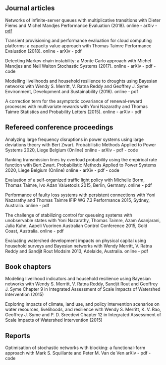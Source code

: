 Journal articles
----------------

Networks of infinite-server queues with multiplicative transitions
with Dieter Fiems and Michel Mandjes
Performance Evaluation (2018).
online - arXiv - [pdf](https://github.com/bpatch/publications/blob/main/FiemsMandjesPatch2018.pdf)

Transient provisioning and performance evaluation for cloud computing platforms: a capacity value approach
with Thomas Taimre
Performance Evaluation (2018).
online - arXiv - pdf

Detecting Markov chain instability: a Monte Carlo approach
with Michel Mandjes and Neil Walton
Stochastic Systems (2017).
online - arXiv - pdf - code

Modelling livelihoods and household resilience to droughts using Bayesian networks
with Wendy S. Merritt, V. Ratna Reddy and Geoffrey J. Syme
Environment, Development and Sustainability (2016).
online - pdf

A correction term for the asymptotic covariance of renewal-reward processes with multivariate rewards
with Yoni Nazarathy and Thomas Taimre
Statistics and Probability Letters (2015).
online - arXiv - pdf

Refereed conference proceedings
-------------------------------

Analyzing large frequency disruptions in power systems using large deviations theory
with Bert Zwart.
Probabilistic Methods Applied to Power Systems 2020, Liege Belgium (Online)
online - arXiv - pdf - code

Ranking transmission lines by overload probability using the empirical rate function
with Bert Zwart.
Probabilistic Methods Applied to Power Systems 2020, Liege Belgium (Online)
online - arXiv - pdf - code

Evaluation of a self-organized traffic light policy
with Michelle Borm, Thomas Taimre, Ivo Adan
Valuetools 2015, Berlin, Germany.
online - pdf

Performance of faulty loss systems with persistent connections
with Yoni Nazarathy and Thomas Taimre
IFIP WG 7.3 Performance 2015, Sydney, Australia.
online - pdf

The challenge of stabilizing control for queueing systems with unobservable states
with Yoni Nazarathy, Thomas Taimre, Azam Asanjarani, Julia Kuhn, Aapeli Vuorinen
Australian Control Conference 2015, Gold Coast, Australia.
online - pdf

Evaluating watershed development impacts on physical capital using household surveys and Bayesian networks
with Wendy Merritt, V. Ratna Reddy and Sandjit Rout
Modsim 2013, Adelaide, Australia.
online - pdf

Book chapters
-------------

Modeling livelihood indicators and household resilience using Bayesian networks
with Wendy S. Merritt, V. Ratna Reddy, Sandjit Rout and Geoffrey J. Syme
Chapter 9 in Integrated Assessment of Scale Impacts of Watershed Intervention (2015)

Exploring impacts of climate, land use, and policy intervention scenarios on water resources, livelihoods, and resilience
with Wendy S. Merritt, K. V. Rao, Geoffrey J. Syme and P. D. Sreedevi
Chapter 12 in Integrated Assessment of Scale Impacts of Watershed Intervention (2015)

Reports
-------
Optimisation of stochastic networks with blocking: a functional-form approach
with Mark S. Squillante and Peter M. Van de Ven
arXiv - pdf - code

